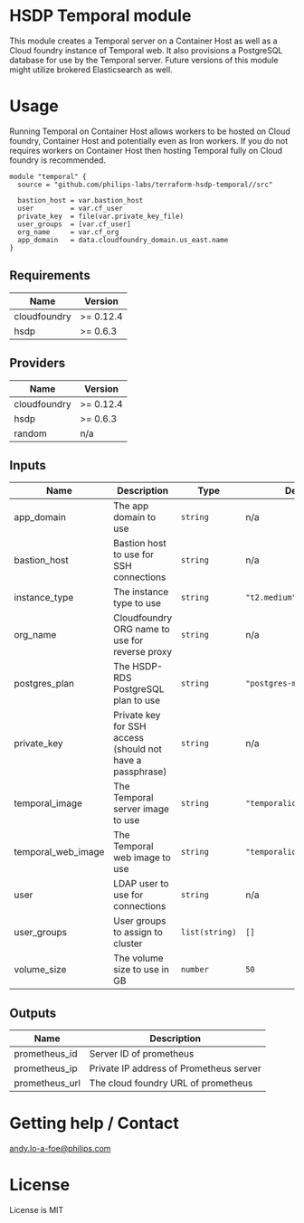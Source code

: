 # HSDP Temporal module
This module creates a Temporal server on a Container Host as well as a Cloud foundry instance of Temporal web. 
It also provisions a PostgreSQL database for use by the Temporal server. Future versions of this module
might utilize brokered Elasticsearch as well.

# Usage
Running Temporal on Container Host allows workers to be hosted on Cloud foundry,
Container Host and potentially even as Iron workers. If you do not requires workers on
Container Host then hosting Temporal fully on Cloud foundry is recommended.

```hcl
module "temporal" {
  source = "github.com/philips-labs/terraform-hsdp-temporal//src"

  bastion_host = var.bastion_host
  user         = var.cf_user
  private_key  = file(var.private_key_file)
  user_groups  = [var.cf_user]
  org_name     = var.cf_org
  app_domain   = data.cloudfoundry_domain.us_east.name
}
```

## Requirements

| Name | Version |
|------|---------|
| cloudfoundry | >= 0.12.4 |
| hsdp | >= 0.6.3 |

## Providers

| Name | Version |
|------|---------|
| cloudfoundry | >= 0.12.4 |
| hsdp | >= 0.6.3 |
| random | n/a |

## Inputs

| Name | Description | Type | Default | Required |
|------|-------------|------|---------|:--------:|
| app\_domain | The app domain to use | `string` | n/a | yes |
| bastion\_host | Bastion host to use for SSH connections | `string` | n/a | yes |
| instance\_type | The instance type to use | `string` | `"t2.medium"` | no |
| org\_name | Cloudfoundry ORG name to use for reverse proxy | `string` | n/a | yes |
| postgres\_plan | The HSDP-RDS PostgreSQL plan to use | `string` | `"postgres-medium-dev"` | no |
| private\_key | Private key for SSH access (should not have a passphrase) | `string` | n/a | yes |
| temporal\_image | The Temporal server image to use | `string` | `"temporalio/server:0.29"` | no |
| temporal\_web\_image | The Temporal web image to use | `string` | `"temporalio/web:0.29.1"` | no |
| user | LDAP user to use for connections | `string` | n/a | yes |
| user\_groups | User groups to assign to cluster | `list(string)` | `[]` | no |
| volume\_size | The volume size to use in GB | `number` | `50` | no |

## Outputs

| Name | Description |
|------|-------------|
| prometheus\_id | Server ID of prometheus |
| prometheus\_ip | Private IP address of Prometheus server |
| prometheus\_url | The cloud foundry URL of prometheus |

# Getting help / Contact
andy.lo-a-foe@philips.com

# License
License is MIT
